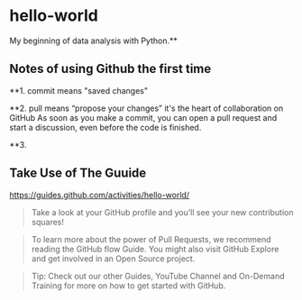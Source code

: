 # hello-world
My beginning of data analysis with Python.** 

## Notes of using Github the first time
**1. commit means "saved changes"

**2. pull means “propose your changes”
it's the heart of collaboration on GitHub
As soon as you make a commit, you can open a pull request and start a discussion, even before the code is finished.

**3. 


## Take Use of The Guuide
https://guides.github.com/activities/hello-world/

> Take a look at your GitHub profile and you’ll see your new contribution squares!

> To learn more about the power of Pull Requests, we recommend reading the GitHub flow Guide. You might also visit GitHub Explore and get involved in an Open Source project.

> Tip: Check out our other Guides, YouTube Channel and On-Demand Training for more on how to get started with GitHub.

